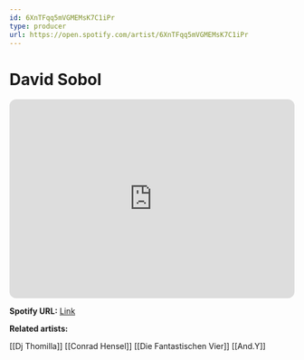 ```yaml
---
id: 6XnTFqq5mVGMEMsK7C1iPr
type: producer
url: https://open.spotify.com/artist/6XnTFqq5mVGMEMsK7C1iPr
---
```

# David Sobol

<iframe style="border-radius:12px" src="https://open.spotify.com/embed/artist/6XnTFqq5mVGMEMsK7C1iPr" width="100%" height="352" frameBorder="0" allowfullscreen="" allow="autoplay; clipboard-write; encrypted-media; fullscreen; picture-in-picture" loading="lazy"></iframe>

**Spotify URL:** [Link](https://open.spotify.com/artist/6XnTFqq5mVGMEMsK7C1iPr)

**Related artists:**

[[Dj Thomilla]]
[[Conrad Hensel]]
[[Die Fantastischen Vier]]
[[And.Y]]
